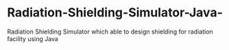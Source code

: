 # Radiation-Shielding-Simulator-Java-
Radiation Shielding Simulator which able to design shielding for radiation facility using Java
